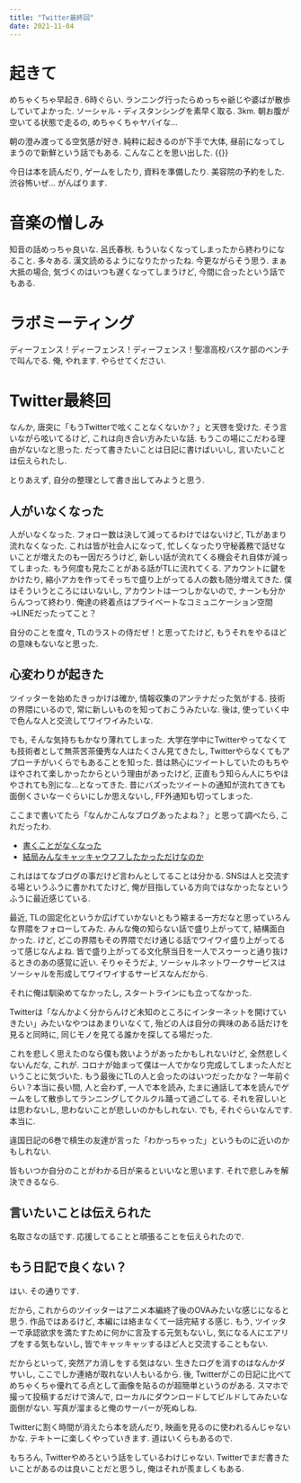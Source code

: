 ```yaml
---
title: "Twitter最終回"
date: 2021-11-04
---
```


# 起きて
めちゃくちゃ早起き. 6時ぐらい. ランニング行ったらめっちゃ爺じや婆ばが散歩していてよかった. ソーシャル・ディスタンシングを素早く取る. 3km. 朝お腹が空いてる状態で走るの, めちゃくちゃヤバイな...

朝の澄み渡ってる空気感が好き. 純粋に起きるのが下手で大体, 昼前になってしまうので新鮮という話でもある. こんなことを思い出した.
{{<tweet user="dango_bot" id="1456028813901512705">}}

今日は本を読んだり, ゲームをしたり, 資料を準備したり. 美容院の予約をした. 渋谷怖いぜ... がんばります.

# 音楽の憎しみ
知音の話めっちゃ良いな. 呂氏春秋. もういなくなってしまったから終わりになること. 多々ある. 漢文読めるようになりたかったね. 今更ながらそう思う. まぁ大抵の場合, 気づくのはいつも遅くなってしまうけど, 今間に合ったという話でもある.

# ラボミーティング
ディーフェンス！ディーフェンス！ディーフェンス！聖凛高校バスケ部のベンチで叫んでる. 俺, やれます. やらせてください.

# Twitter最終回
なんか, 唐突に「もうTwitterで呟くことなくないか？」と天啓を受けた. そう言いながら呟いてるけど, これは向き合い方みたいな話. もうこの場にこだわる理由がないなと思った. だって書きたいことは日記に書けばいいし, 言いたいことは伝えられたし.

とりあえず, 自分の整理として書き出してみようと思う.


## 人がいなくなった
人がいなくなった. フォロー数は決して減ってるわけではないけど, TLがあまり流れなくなった. これは皆が社会人になって, 忙しくなったり守秘義務で話せないことが増えたのも一因だろうけど, 新しい話が流れてくる機会それ自体が減ってしまった. もう何度も見たことがある話がTLに流れてくる. アカウントに鍵をかけたり, 縮小アカを作ってそっちで盛り上がってる人の数も随分増えてきた. 僕はそういうところにはいないし, アカウントは一つしかないので, ナーンも分からんつって終わり. 俺達の終着点はプライベートなコミュニケーション空間→LINEだったってこと？

自分のことを度々, TLのラストの侍だぜ！と思ってたけど, もうそれをやるほどの意味もないなと思った.

## 心変わりが起きた
ツイッターを始めたきっかけは確か, 情報収集のアンテナだった気がする. 技術の界隈にいるので, 常に新しいものを知っておこうみたいな. 後は, 使っていく中で色んな人と交流してワイワイみたいな.

でも, そんな気持ちもかなり薄れてしまった. 大学在学中にTwitterやってなくても技術者として無茶苦茶優秀な人はたくさん見てきたし, Twitterやらなくてもアプローチがいくらでもあることを知った. 昔は熱心にツイートしていたのもちやほやされて楽しかったからという理由があったけど, 正直もう知らん人にちやほやされても別にな...となってきた. 昔にバズったツイートの通知が流れてきても面倒くさいなーぐらいにしか思えないし, FF外通知も切ってしまった.

ここまで書いてたら「なんかこんなブログあったよね？」と思って調べたら, これだったわ.

- [書くことがなくなった](https://pha.hateblo.jp/entry/2021/05/23/155342)
- [結局みんなキャッキャウフフしたかっただけなのか](https://pha.hateblo.jp/entry/2021/06/27/165851)

これははてなブログの事だけど言わんとしてることは分かる. SNSは人と交流する場というふうに書かれてたけど, 俺が目指している方向ではなかったなというふうに最近感じている.

最近, TLの固定化というか広げていかないともう縮まる一方だなと思っていろんな界隈をフォローしてみた. みんな俺の知らない話で盛り上がってて, 結構面白かった. けど, どこの界隈もその界隈でだけ通じる話でワイワイ盛り上がってるって感じなんよね. 皆で盛り上がってる文化祭当日を一人でスゥーっと通り抜けるときのあの感覚に近い. そりゃそうだよ, ソーシャルネットワークサービスはソーシャルを形成してワイワイするサービスなんだから.

それに俺は馴染めてなかったし, スタートラインにも立ってなかった. 

Twitterは「なんかよく分からんけど未知のところにインターネットを開けていきたい」みたいなやつはあまりいなくて, 殆どの人は自分の興味のある話だけを見ると同時に, 同じモノを見てる誰かを探してる場だった.

これを悲しく思えたのなら僕も救いようがあったかもしれないけど, 全然悲しくないんだな, これが. コロナが始まって僕は一人でかなり完成してしまった人だということに気づいた. もう最後にTLの人と会ったのはいつだったかな？一年前ぐらい？本当に長い間, 人と会わず, 一人で本を読み, たまに通話して本を読んでゲームをして散歩してランニングしてクルクル踊って過ごしてる. それを寂しいとは思わないし, 思わないことが悲しいのかもしれない. でも, それぐらいなんです. 本当に.

違国日記の6巻で槙生の友達が言った「わかっちゃった」というものに近いのかもしれない.

皆もいつか自分のことがわかる日が来るといいなと思います. それで悲しみを解決できるなら.

## 言いたいことは伝えられた
名取さなの話です. 応援してることと頑張ることを伝えられたので.


## もう日記で良くない？
はい. その通りです.

だから, これからのツイッターはアニメ本編終了後のOVAみたいな感じになると思う. 作品ではあるけど, 本編には絡まなくて一話完結する感じ. もう, ツイッターで承認欲求を満たすために何かに言及する元気もないし, 気になる人にエアリプをする気もないし, 皆でキャッキャッするほど人と交流することもない.

だからといって, 突然アカ消しをする気はない. 生きたログを消すのはなんかダサいし, ここでしか連絡が取れない人もいるから. 後, Twitterがこの日記に比べてめちゃくちゃ優れてる点として画像を貼るのが超簡単というのがある. スマホで撮って投稿するだけで済んで, ローカルにダウンロードしてビルドしてみたいな面倒がない. 写真が溜まると俺のサーバーが死ぬしね.

Twitterに割く時間が消えたら本を読んだり, 映画を見るのに使われるんじゃないかな. テキトーに楽しくやっていきます. 道はいくらもあるので.

もちろん, Twitterやめろという話をしているわけじゃない. Twitterでまだ書きたいことがあるのは良いことだと思うし, 俺はそれが羨ましくもある. 